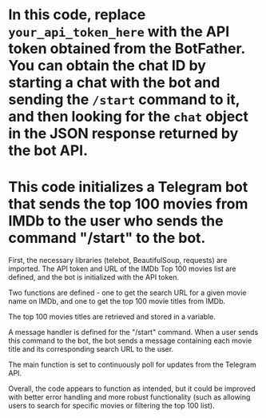 # In this code, replace `your_api_token_here` with the API token obtained from the BotFather. You can obtain the chat ID by starting a chat with the bot and sending the `/start` command to it, and then looking for the `chat` object in the JSON response returned by the bot API.
# This code initializes a Telegram bot that sends the top 100 movies from IMDb to the user who sends the command "/start" to the bot.

First, the necessary libraries (telebot, BeautifulSoup, requests) are imported. The API token and URL of the IMDb Top 100 movies list are defined, and the bot is initialized with the API token.

Two functions are defined - one to get the search URL for a given movie name on IMDb, and one to get the top 100 movie titles from IMDb.

The top 100 movies titles are retrieved and stored in a variable. 

A message handler is defined for the "/start" command. When a user sends this command to the bot, the bot sends a message containing each movie title and its corresponding search URL to the user.

The main function is set to continuously poll for updates from the Telegram API.

Overall, the code appears to function as intended, but it could be improved with better error handling and more robust functionality (such as allowing users to search for specific movies or filtering the top 100 list).
